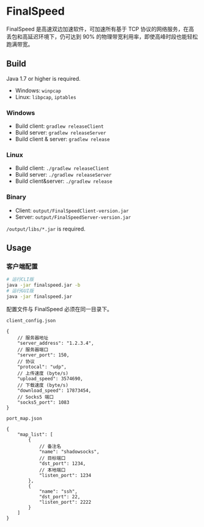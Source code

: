 # FinalSpeed
FinalSpeed 是高速双边加速软件，可加速所有基于 TCP 协议的网络服务，在高丢包和高延迟环境下，仍可达到 90% 的物理带宽利用率，即使高峰时段也能轻松跑满带宽。

## Build
Java 1.7 or higher is required.
- Windows: `winpcap`
- Linux: `libpcap`, `iptables`

### Windows
- Build client: `gradlew releaseClient`
- Build server: `gradlew releaseServer`
- Build client & server: `gradlew release`

### Linux
- Build client: `./gradlew releaseClient`
- Build server: `./gradlew releaseServer`
- Build client&server: `./gradlew release`

### Binary
- Client: `output/FinalSpeedClient-version.jar`
- Server: `output/FinalSpeedServer-version.jar`

`/output/libs/*.jar` is required.

## Usage

### 客户端配置
```sh
# 运行CLI版
java -jar finalspeed.jar -b
# 运行GUI版
java -jar finalspeed.jar
```

配置文件与 FinalSpeed 必须在同一目录下。

`client_config.json`
```
{
    // 服务器地址
    "server_address": "1.2.3.4",
    // 服务器端口
    "server_port": 150,
    // 协议
    "protocal": "udp",
    // 上传速度 (byte/s)
    "upload_speed": 3574690,
    // 下载速度 (byte/s)
    "download_speed": 17873454,
    // Socks5 端口
    "socks5_port": 1083
}
```

`port_map.json`
```
{
    "map_list": [
        {
            // 备注名
            "name": "shadowsocks",
            // 目标端口
            "dst_port": 1234,
            // 本地端口
            "listen_port": 1234
        },
        {
            "name": "ssh",
            "dst_port": 22,
            "listen_port": 2222
        }
    ]
}
```

